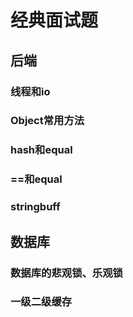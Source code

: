 # 经典面试题

## 后端
### 线程和io
### Object常用方法


### hash和equal

### ==和equal

### stringbuff

## 数据库
### 数据库的悲观锁、乐观锁
### 一级二级缓存